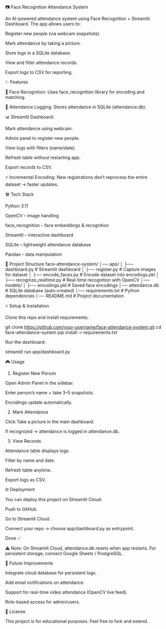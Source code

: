📷 Face Recognition Attendance System

An AI-powered attendance system using Face Recognition + Streamlit Dashboard.
The app allows users to:

Register new people (via webcam snapshots).

Mark attendance by taking a picture.

Store logs in a SQLite database.

View and filter attendance records.

Export logs to CSV for reporting.

✨ Features

🔐 Face Recognition: Uses face_recognition library for encoding and matching.

📝 Attendance Logging: Stores attendance in SQLite (attendance.db).

📊 Streamlit Dashboard:

Mark attendance using webcam.

Admin panel to register new people.

View logs with filters (name/date).

Refresh table without restarting app.

Export records to CSV.

⚡ Incremental Encoding: New registrations don’t reprocess the entire dataset → faster updates.

🛠️ Tech Stack

Python 3.11

OpenCV – image handling

face_recognition – face embeddings & recognition

Streamlit – interactive dashboard

SQLite – lightweight attendance database

Pandas – data manipulation

📂 Project Structure
face-attendance-system/
│── app/
│   ├── dashboard.py        # Streamlit dashboard
│   ├── register.py         # Capture images for dataset
│   ├── encode_faces.py     # Encode dataset into encodings.pkl
│   ├── recognize_realtime.py # Real-time recognition with OpenCV
│── models/
│   ├── encodings.pkl       # Saved face encodings
│── attendance.db           # SQLite database (auto-created)
│── requirements.txt        # Python dependencies
│── README.md               # Project documentation

⚡ Setup & Installation

Clone this repo and install requirements:

git clone https://github.com/your-username/face-attendance-system.git
cd face-attendance-system
pip install -r requirements.txt


Run the dashboard:

streamlit run app/dashboard.py

🎮 Usage
1. Register New Person

Open Admin Panel in the sidebar.

Enter person’s name + take 3–5 snapshots.

Encodings update automatically.

2. Mark Attendance

Click Take a picture in the main dashboard.

If recognized → attendance is logged in attendance.db.

3. View Records

Attendance table displays logs.

Filter by name and date.

Refresh table anytime.

Export logs as CSV.

🌐 Deployment

You can deploy this project on Streamlit Cloud:

Push to GitHub.

Go to Streamlit Cloud
.

Connect your repo → choose app/dashboard.py as entrypoint.

Done ✅

⚠️ Note: On Streamlit Cloud, attendance.db resets when app restarts.
For persistent storage, connect Google Sheets / PostgreSQL.

🚀 Future Improvements

Integrate cloud database for persistent logs.

Add email notifications on attendance.

Support for real-time video attendance (OpenCV live feed).

Role-based access for admin/users.

📜 License

This project is for educational purposes. Feel free to fork and extend.